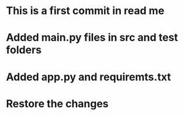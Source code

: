# This is a first commit in read me

# Added main.py files in src and test folders
# Added app.py and requiremts.txt
# Restore the changes 
